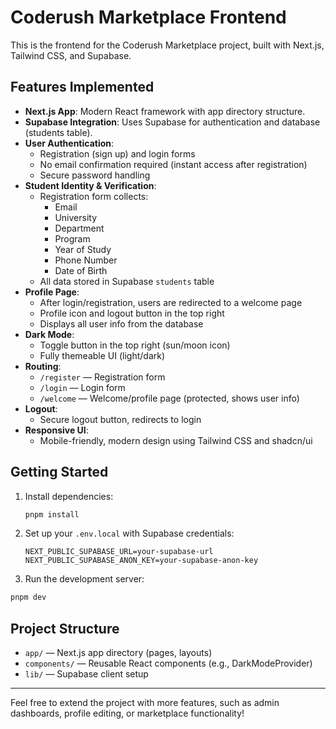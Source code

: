 # Coderush Marketplace Frontend

This is the frontend for the Coderush Marketplace project, built with Next.js, Tailwind CSS, and Supabase.

## Features Implemented

- **Next.js App**: Modern React framework with app directory structure.
- **Supabase Integration**: Uses Supabase for authentication and database (students table).
- **User Authentication**:
  - Registration (sign up) and login forms
  - No email confirmation required (instant access after registration)
  - Secure password handling
- **Student Identity & Verification**:
  - Registration form collects:
    - Email
    - University
    - Department
    - Program
    - Year of Study
    - Phone Number
    - Date of Birth
  - All data stored in Supabase `students` table
- **Profile Page**:
  - After login/registration, users are redirected to a welcome page
  - Profile icon and logout button in the top right
  - Displays all user info from the database
- **Dark Mode**:
  - Toggle button in the top right (sun/moon icon)
  - Fully themeable UI (light/dark)
- **Routing**:
  - `/register` — Registration form
  - `/login` — Login form
  - `/welcome` — Welcome/profile page (protected, shows user info)
- **Logout**:
  - Secure logout button, redirects to login
- **Responsive UI**:
  - Mobile-friendly, modern design using Tailwind CSS and shadcn/ui

## Getting Started

1. Install dependencies:
   ```bash
   pnpm install
   ```
2. Set up your `.env.local` with Supabase credentials:
   ```env
   NEXT_PUBLIC_SUPABASE_URL=your-supabase-url
   NEXT_PUBLIC_SUPABASE_ANON_KEY=your-supabase-anon-key
   ```
3. Run the development server:
```bash
pnpm dev
   ```

## Project Structure

- `app/` — Next.js app directory (pages, layouts)
- `components/` — Reusable React components (e.g., DarkModeProvider)
- `lib/` — Supabase client setup

---

Feel free to extend the project with more features, such as admin dashboards, profile editing, or marketplace functionality!
